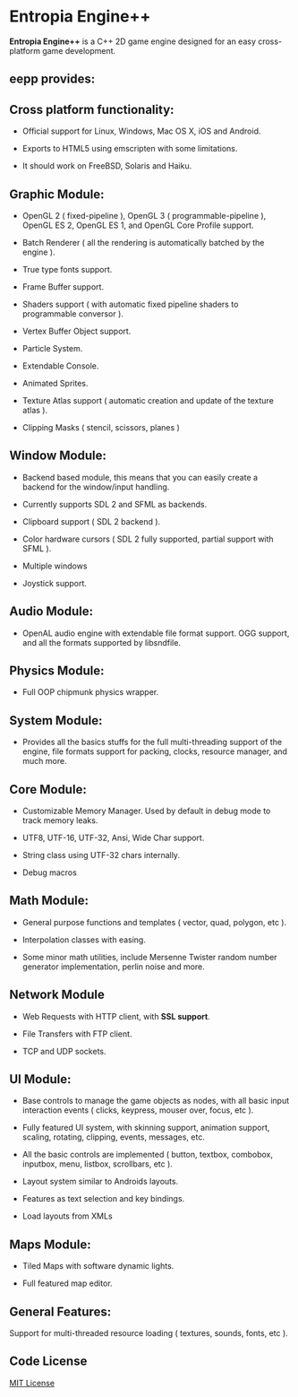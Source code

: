Entropia Engine++
=================

**Entropia Engine++** is a C++ 2D game engine designed for an easy cross-platform game development.

**eepp provides:**
------------------

**Cross platform functionality:**
---------------------------------

  * Official support for Linux, Windows, Mac OS X, iOS and Android.

  * Exports to HTML5 using emscripten with some limitations.

  * It should work on FreeBSD, Solaris and Haiku.


**Graphic Module:**
-------------------

  * OpenGL 2 ( fixed-pipeline ), OpenGL 3 ( programmable-pipeline ), OpenGL ES 2, OpenGL ES 1, and OpenGL Core Profile support.

  * Batch Renderer ( all the rendering is automatically batched by the engine ).

  * True type fonts support.

  * Frame Buffer support.

  * Shaders support ( with automatic fixed pipeline shaders to programmable conversor ).

  * Vertex Buffer Object support.

  * Particle System.

  * Extendable Console.

  * Animated Sprites.

  * Texture Atlas support ( automatic creation and update of the texture atlas ).
  
  * Clipping Masks ( stencil, scissors, planes )


**Window Module:**
------------------

  * Backend based module, this means that you can easily create a backend for the window/input handling.

  * Currently supports SDL 2 and SFML as backends.

  * Clipboard support ( SDL 2 backend ).

  * Color hardware cursors ( SDL 2 fully supported, partial support with SFML ).
  
  * Multiple windows

  * Joystick support.


**Audio Module:**
-----------------

  * OpenAL audio engine with extendable file format support. OGG support, and all the formats supported by libsndfile.


**Physics Module:**
-------------------

  * Full OOP chipmunk physics wrapper.
 

**System Module:**
------------------

  * Provides all the basics stuffs for the full multi-threading support of the engine, file formats support for packing, clocks, resource manager, and much more.


**Core Module:**
--------------

  * Customizable Memory Manager. Used by default in debug mode to track memory leaks.

  * UTF8, UTF-16, UTF-32, Ansi, Wide Char support.

  * String class using UTF-32 chars internally.

  * Debug macros


**Math Module:**
----------------

  * General purpose functions and templates ( vector, quad, polygon, etc ).
  
  * Interpolation classes with easing.

  * Some minor math utilities, include Mersenne Twister random number generator implementation, perlin noise and more.


**Network Module**
------------------
  * Web Requests with HTTP client, with **SSL support**.
  
  * File Transfers with FTP client.
  
  * TCP and UDP sockets.


**UI Module:**
--------------

  * Base controls to manage the game objects as nodes, with all basic input interaction events ( clicks, keypress, mouser over, focus, etc ).

  * Fully featured UI system, with skinning support, animation support, scaling, rotating, clipping, events, messages, etc.
  
  * All the basic controls are implemented ( button, textbox, combobox, inputbox, menu, listbox, scrollbars, etc ).
  
  * Layout system similar to Androids layouts.
  
  * Features as text selection and key bindings.
  
  * Load layouts from XMLs


**Maps Module:**
------------------

  * Tiled Maps with software dynamic lights.

  * Full featured map editor.

**General Features:**
---------------------

Support for multi-threaded resource loading ( textures, sounds, fonts, etc ).

**Code License**
--------------
[MIT License](http://www.opensource.org/licenses/mit-license.php)

